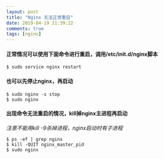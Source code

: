```yaml
---
layout: post
title: "Nginx 无法正常重启"
date: 2019-04-19 21:39:22
comments: true
tags: [nginx]
---
```


#### 正常情况可以使用下面命令进行重启，调用/etc/init.d/nginx脚本

```shell
$ sudo service nginx restart
```

#### 也可以先停止nginx，再启动

```shell
$ sudo nginx -s stop
$ sudo nginx
```

#### 出现命令无法重启的情况，kill掉nginx主进程再启动

*注意不能用kill -9杀掉进程，nginx启动时有子进程*

```shell
$ ps -ef | grep nginx
$ kill -QUIT nginx_master_pid
$ sudo nginx
```
